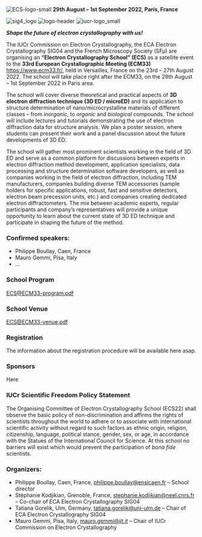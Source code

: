 ![ECS-logo-small](https://user-images.githubusercontent.com/20994976/151787906-018ebaea-b8c5-4990-8cbf-ac8bcde0a6d6.png)
**29th August – 1st September 2022, Paris, France**

![sig4_logo](https://user-images.githubusercontent.com/20994976/151785854-9682c06c-e961-4082-a9ee-448b49da04b8.png)
![logo-header](https://user-images.githubusercontent.com/20994976/151785199-9f4b6323-3088-41bf-9c1d-1aa06d1d5ac4.png)
![iucr-logo_small](https://user-images.githubusercontent.com/20994976/151786467-77b13357-a4d3-4d01-b799-fa4877bae576.png)

**_Shape the future of electron crystallography with us!_**

The IUCr Commission on Electron Crystallography, the ECA Electron Crystallography SIG04 and the French Microscopy Society (SFµ) are organising an **“Electron Crystallography School” (ECS)** as a satellite event to the **33rd European Crystallographic Meeting (ECM33)** <a href=https://www.ecm33.fr/>https://www.ecm33.fr/</a>, held in Versailles, France on the 23rd – 27th August 2022. The school will take place right after the ECM33, on the 29th August – 1st September 2022 in Paris area. 

The school will cover diverse theoretical and practical aspects of **3D electron diffraction technique (3D ED / microED)** and its application to structure determination of nano/microcrystalline materials of different classes – from _inorganic_, to _organic_ and _biological_ compounds. The school will include lectures and tutorials demonstrating the use of electron diffraction data for structure analysis. We plan a poster session, where students can present their work and a panel discussion about the future developments of 3D ED. 

The school will gather most prominent scientists working in the field of 3D ED and serve as a common platform for discussions between experts in electron diffraction method development, application specialists, data processing and structure determination software developers, as well as companies working in the field of electron diffraction, including TEM manufacturers, companies building diverse TEM accessories (sample holders for specific applications, robust, fast and sensitive detectors, electron beam precession units, etc.) and companies creating dedicated electron diffractometers. The mix between academic experts, regular participants and company’s representatives will provide a unique opportunity to learn about the current state of 3D ED technique and participate in shaping the future of the method. 

### Confirmed speakers:
- Philippe Boullay, Caen, France
- Mauro Gemmi, Pisa, Italy
- ...

### School Program 

[ECS@ECM33-program.pdf](https://github.com/tatigorelik/ECS2022/files/7970207/ECS%40ECM33-program.pdf)

### School Venue
[ECS@ECM33-venue.pdf](https://github.com/tatigorelik/ECS2022/files/7970957/ECS%40ECM33-venue.pdf)

### Registration 
The information about the registration procedure will be available here asap.

### Sponsors
Here

### IUCr Scientific Freedom Policy Statement
The Organising Committee of Electron Crystallography School (ECS22) shall observe the basic policy of non-discrimination and affirms the rights of scientists throughout the world to adhere or to associate with international scientific activity without regard to such factors as ethnic origin, religion, citizenship, language, political stance, gender, sex, or age, in accordance with the Statues of the International Council for Science.  At this school no barriers will exist which would prevent the participation of _bona fide_ scientists.

### Organizers:
- Philippe Boullay, Caen, France, philippe.boullay@ensicaen.fr  – School director
- Stéphanie Kodjikian, Grenoble, France, stephanie.kodjikian@neel.cnrs.fr – Co-chair of ECA Electron Crystallography SIG04
- Tatiana Gorelik, Ulm, Germany, tatiana.gorelik@uni-ulm.de – Chair of ECA Electron Crystallography SIG04
- Mauro Gemmi, Pisa, Italy, mauro.gemmi@iit.it – Chair of IUCr Commission on Electron Crystallography

